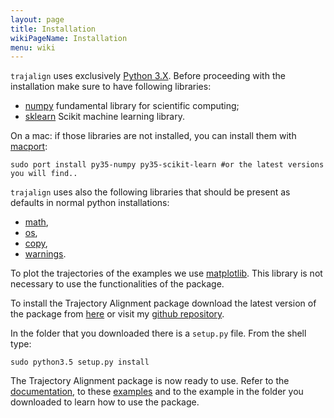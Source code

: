```yaml
---
layout: page
title: Installation
wikiPageName: Installation
menu: wiki
---
```


`trajalign` uses exclusively [Python 3.X](https://docs.python.org/3/). Before proceeding with the installation make sure to have following libraries:

* [numpy](http://www.numpy.org/) fundamental library for scientific computing;
* [sklearn](http://scikit-learn.org/stable/) Scikit machine learning library.

On a mac: if those libraries are not installed, you can install them with [macport](https://www.macports.org/):
	
	sudo port install py35-numpy py35-scikit-learn #or the latest versions you will find..
 
`trajalign` uses also the following libraries that should be present as defaults in normal python installations:

* [math](https://docs.python.org/2/library/math.html),
* [os](https://docs.python.org/2/library/os.html),
* [copy](https://docs.python.org/2/library/copy.html),
* [warnings](https://docs.python.org/2/library/warnings.html).

To plot the trajectories of the examples we use [matplotlib](http://matplotlib.org/). This library is not necessary to use the functionalities of the package.

To install the Trajectory Alignment package download the latest version of the package from [here](https://github.com/apicco/trajectory_alignment/archive/master.zip) or visit my [github repository](https://github.com/apicco/trajectory_alignment).

In the folder that you downloaded there is a `setup.py` file. From the shell type:

	sudo python3.5 setup.py install

The Trajectory Alignment package is now ready to use. Refer to the [documentation](Home), to these [examples](Examples) and to the example in the folder you downloaded to learn how to use the package.


